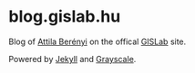 blog.gislab.hu
==============

Blog of [Attila Berényi](https://github.com/aberenyi) on the offical [GISLab](http://gislab.hu) site.

Powered by [Jekyll](http://jekyllrb.com/) and [Grayscale](http://startbootstrap.com/grayscale).
